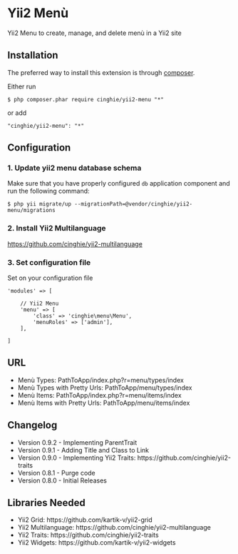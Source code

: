 Yii2 Menù
=============

Yii2 Menu to create, manage, and delete menù in a Yii2 site

Installation
--------------

The preferred way to install this extension is through [composer](http://getcomposer.org/download/).

Either run

```
$ php composer.phar require cinghie/yii2-menu "*"
```

or add

```
"cinghie/yii2-menu": "*"
```

Configuration
--------------

### 1. Update yii2 menu database schema

Make sure that you have properly configured `db` application component and run the following command:
```
$ php yii migrate/up --migrationPath=@vendor/cinghie/yii2-menu/migrations
```

### 2. Install Yii2 Multilanguage

https://github.com/cinghie/yii2-multilanguage

### 3. Set configuration file

Set on your configuration file

```
'modules' => [ 

	// Yii2 Menu
	'menu' => [
		'class' => 'cinghie\menu\Menu',
		'menuRoles' => ['admin'],
	],
	
]	
```

URL
--------------
<ul> 
  <li>Menù Types: PathToApp/index.php?r=menu/types/index</li>
  <li>Menù Types with Pretty Urls: PathToApp/menu/types/index</li>
  <li>Menù Items: PathToApp/index.php?r=menu/items/index</li>
  <li>Menù Items with Pretty Urls: PathToApp/menu/items/index</li>
</ul>

Changelog
--------------

<ul>
  <li>Version 0.9.2 - Implementing ParentTrait</li>
  <li>Version 0.9.1 - Adding Title and Class to Link</li>
  <li>Version 0.9.0 - Implementing Yii2 Traits: https://github.com/cinghie/yii2-traits</li>
  <li>Version 0.8.1 - Purge code</li>
  <li>Version 0.8.0 - Initial Releases</li>
</ul>

Libraries Needed
--------------

<ul> 
  <li>Yii2 Grid: https://github.com/kartik-v/yii2-grid</li>
  <li>Yii2 Multilanguage: https://github.com/cinghie/yii2-multilanguage</li>
  <li>Yii2 Traits: https://github.com/cinghie/yii2-traits</li></li>
  <li>Yii2 Widgets: https://github.com/kartik-v/yii2-widgets</li>
</ul>
